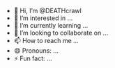 - 👋 Hi, I’m @DEATHcrawl
- 👀 I’m interested in ...
- 🌱 I’m currently learning ...
- 💞️ I’m looking to collaborate on ...
- 📫 How to reach me ...
- 😄 Pronouns: ...
- ⚡ Fun fact: ...

<!---
DEATHcrawl/DEATHcrawl is a ✨ special ✨ repository because its `README.md` (this file) appears on your GitHub profile.
You can click the Preview link to take a look at your changes.
--->
